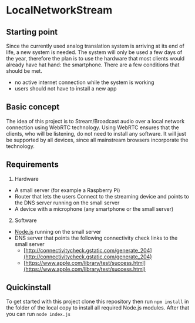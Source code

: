 # LocalNetworkStream

## Starting point

Since the currently used analog translation system is arriving at its end of life, a new system is needed. The system will only be used a few days of the year, therefore the plan is to use the hardware that most clients would already have hat hand: the smartphone. There are a few conditions that should be met.

* no active internet connection while the system is working
* users should not have to install a new app

## Basic concept

The idea of this project is to Stream/Broadcast audio over a local network connection using WebRTC technology.
Using WebRTC ensures that the clients, who will be listening, do not need to install any software. 
It will just be supported by all devices, since all mainstream browsers incorporate the technology.

## Requirements

1. Hardware
  * A small server (for example a Raspberry Pi)
  * Router that lets the users Connect to the streaming device and points to the DNS server running on the small server
  * A device with a microphone (any smartphone or the small server)

2. Software
  * [Node.js](https://nodejs.org/ "Node.js Homepage") running on the small server 
  * DNS server that points the following connectivity check links to the small server
    * [http://connectivitycheck.gstatic.com/generate_204](http://connectivitycheck.gstatic.com/generate_204)
    * [https://www.apple.com/library/test/success.html](https://www.apple.com/library/test/success.html)

## Quickinstall

To get started with this project clone this repository then run `npm install` in the folder of the local copy to install all required Node.js modules.
After that you can run `node index.js`
